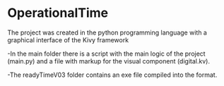 # OperationalTime
The project was created in the python programming language with a graphical interface of the Kivy framework

-In the main folder there is a script with the main logic of the project (main.py) and a file with markup for the visual component (digital.kv).

-The readyTimeV03 folder contains an exe file compiled into the format.
